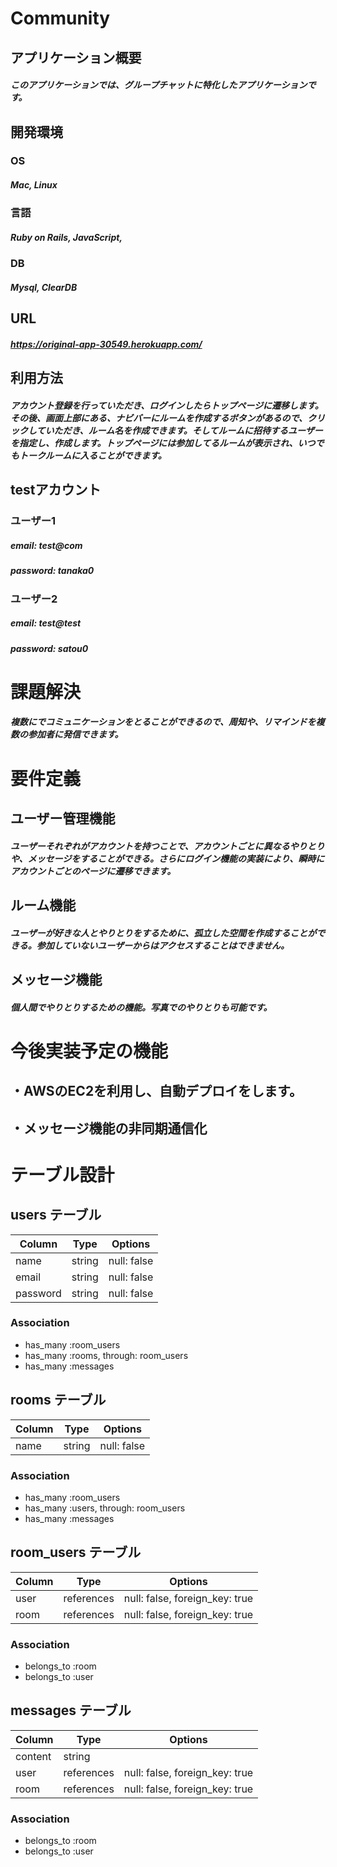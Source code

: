 # Community

## アプリケーション概要
##### このアプリケーションでは、グループチャットに特化したアプリケーションです。

## 開発環境

### OS
##### Mac, Linux

### 言語
##### Ruby on Rails, JavaScript,

### DB
##### Mysql, ClearDB

## URL
##### <https://original-app-30549.herokuapp.com/>

## 利用方法
##### アカウント登録を行っていただき、ログインしたらトップページに遷移します。  その後、画面上部にある、ナビバーにルームを作成するボタンがあるので、クリックしていただき、ルーム名を作成できます。そしてルームに招待するユーザーを指定し、作成します。トップページには参加してるルームが表示され、いつでもトークルームに入ることができます。

## testアカウント

### ユーザー1
##### email: test@com
##### password: tanaka0

### ユーザー2
##### email: test@test
##### password: satou0


# 課題解決
##### 複数にでコミュニケーションをとることができるので、周知や、リマインドを複数の参加者に発信できます。

# 要件定義
## ユーザー管理機能
##### ユーザーそれぞれがアカウントを持つことで、アカウントごとに異なるやりとりや、メッセージをすることができる。さらにログイン機能の実装により、瞬時にアカウントごとのページに遷移できます。

## ルーム機能
##### ユーザーが好きな人とやりとりをするために、孤立した空間を作成することができる。参加していないユーザーからはアクセスすることはできません。

## メッセージ機能
##### 個人間でやりとりするための機能。写真でのやりとりも可能です。

# 今後実装予定の機能
## ・AWSのEC2を利用し、自動デプロイをします。

## ・メッセージ機能の非同期通信化


# テーブル設計

## users テーブル

| Column   | Type   | Options     |
| -------- | ------ | ----------- |
| name     | string | null: false |
| email    | string | null: false |
| password | string | null: false |

### Association

- has_many :room_users
- has_many :rooms, through: room_users
- has_many :messages

## rooms テーブル

| Column | Type   | Options     |
| ------ | ------ | ----------- |
| name   | string | null: false |

### Association

- has_many :room_users
- has_many :users, through: room_users
- has_many :messages


## room_users テーブル

| Column | Type       | Options                        |
| ------ | ---------- | ------------------------------ |
| user   | references | null: false, foreign_key: true |
| room   | references | null: false, foreign_key: true |

### Association

- belongs_to :room
- belongs_to :user

## messages テーブル

| Column  | Type       | Options                        |
| ------- | ---------- | ------------------------------ |
| content | string     |                                |
| user    | references | null: false, foreign_key: true |
| room    | references | null: false, foreign_key: true |

### Association

- belongs_to :room
- belongs_to :user
